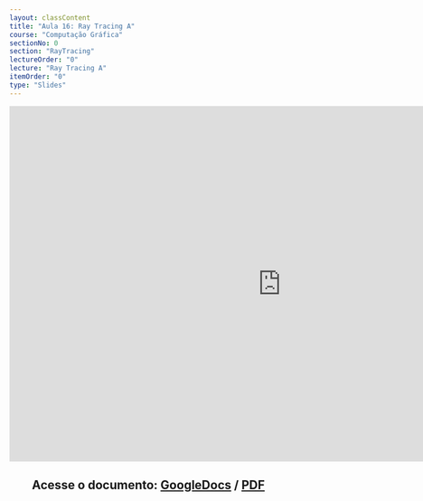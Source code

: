 ```yaml
---
layout: classContent
title: "Aula 16: Ray Tracing A"
course: "Computação Gráfica"
sectionNo: 0
section: "RayTracing"
lectureOrder: "0"
lecture: "Ray Tracing A"
itemOrder: "0"
type: "Slides"
---
```


<iframe src="https://docs.google.com/presentation/d/e/2PACX-1vTi62TQBkLD0dLHv_PWI234_IO7TfxE1FOxwcZD6v8Xn2xJ0rXwd3ooGfuggfWU02CAYGFu1G06aqP9/embed?start=false&loop=false&delayms=3000" frameborder="0" width="960" height="629" allowfullscreen="true" mozallowfullscreen="true" webkitallowfullscreen="true"></iframe>

## &nbsp;&nbsp;&nbsp;&nbsp;&nbsp;&nbsp;&nbsp;&nbsp;Acesse o documento: [GoogleDocs](https://docs.google.com/presentation/d/1sX6F8ct5DKf8dy9TEFZrzM7nINHhRLoB1ePje0GljsQ/) / [PDF](https://drive.google.com/file/d/1JYm_Ova1TZe_tqz30p8zsCmCS-nx--Su/view?usp=sharing)
